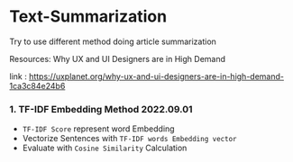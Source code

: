 # Text-Summarization

Try to use different method doing article summarization

Resources: Why UX and UI Designers are in High Demand

link : https://uxplanet.org/why-ux-and-ui-designers-are-in-high-demand-1ca3c84e24b6

### 1. TF-IDF Embedding Method 2022.09.01
  - `TF-IDF Score` represent word Embedding
  - Vectorize Sentences with `TF-IDF words Embedding vector`
  - Evaluate with `Cosine Similarity` Calculation
  
